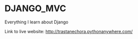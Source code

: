 # DJANGO_MVC
Everything I learn about Django

Link to live website:
http://trastanechora.pythonanywhere.com/
